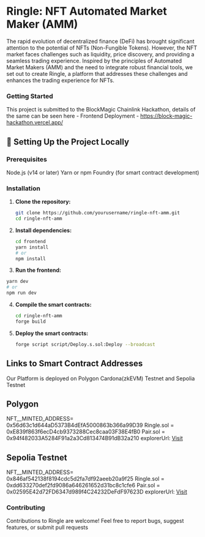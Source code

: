 # Ringle: NFT Automated Market Maker (AMM) 

The rapid evolution of decentralized finance (DeFi) has brought significant attention to the potential of NFTs (Non-Fungible Tokens). However, the NFT market faces challenges such as liquidity, price discovery, and providing a seamless trading experience. Inspired by the principles of Automated Market Makers (AMM) and the need to integrate robust financial tools, we set out to create Ringle, a platform that addresses these challenges and enhances the trading experience for NFTs.

### Getting Started
This project is submitted to the BlockMagic Chainlink Hackathon, details of the same can be seen here - 
Frontend Deployment - https://block-magic-hackathon.vercel.app/

## 🚀 **Setting Up the Project Locally**

### Prerequisites
Node.js (v14 or later)
Yarn or npm
Foundry (for smart contract development)

### Installation

1. **Clone the repository:**
   ```bash
   git clone https://github.com/yourusername/ringle-nft-amm.git
   cd ringle-nft-amm
   ```

2. **Install dependencies:**
   ```bash
   cd frontend
   yarn install
   # or
   npm install
   ```

3. **Run the frontend:**
  ```bash
  yarn dev
  # or
  npm run dev
  ```
   

4. **Compile the smart contracts:**
    ```bash
    cd ringle-nft-amm
    forge build
    ```
  

5. **Deploy the smart contracts:**
    ```bash
    forge script script/Deploy.s.sol:Deploy --broadcast
     ```
 

## Links to Smart Contract Addresses
Our Platform is deployed on Polygon Cardona(zkEVM) Testnet and Sepolia Testnet

## Polygon 
  NFT__MINTED_ADDRESS= 0x56d63c1d644aD5373B4dEfA5000863b366a99D39
  Ringle.sol = 0xE839f863f6ecD4cb9373288Cec8caa03F38E4fB0
  Pair.sol = 0x94f482033A5284F91a2a3Cd813474B91dB32a210
  explorerUrl: [Visit](https://cardona-zkevm.polygonscan.com)
  
## Sepolia Testnet
  NFT__MINTED_ADDRESS= 0x846af542138f8194cdc5d2fa7df92aeeb20a9f25
  Ringle.sol = 0xdd633270def2fd9086a646261652d31bc8c1cfe6
  Pair.sol = 0x02595E42d72FD6347d989f4C24232DeFdF97623D
  explorerUrl: [Visit](https://sepolia.etherscan.io/)
   
  

### Contributing
Contributions to Ringle are welcome! Feel free to report bugs, suggest features, or submit pull requests
